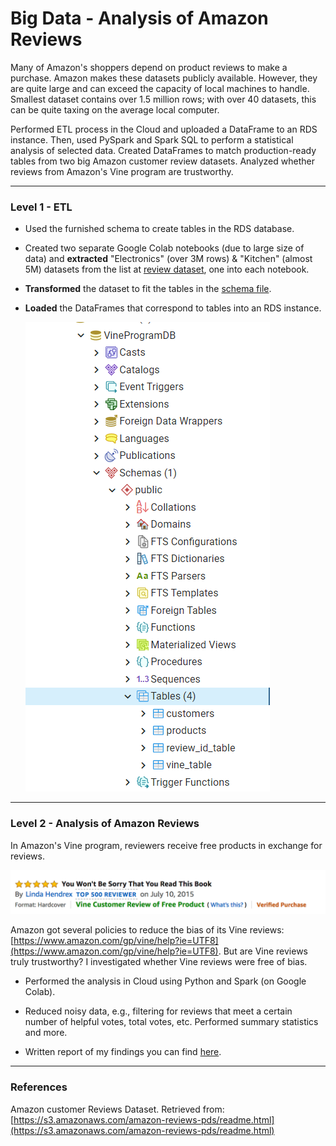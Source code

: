 # Big Data - Analysis of Amazon Reviews 

Many of Amazon's shoppers depend on product reviews to make a purchase. Amazon makes these datasets publicly available. However, they are quite large and can exceed the capacity of local machines to handle. Smallest dataset contains over 1.5 million rows; with over 40 datasets, this can be quite taxing on the average local computer. 

Performed ETL process in the Cloud and uploaded a DataFrame to an RDS instance. Then, used PySpark and Spark SQL to perform a statistical analysis of selected data. Created DataFrames to match production-ready tables from two big Amazon customer review datasets. Analyzed whether reviews from Amazon's Vine program are trustworthy.

- - -
### Level 1 - ETL

* Used the furnished schema to create tables in the RDS database.

* Created two separate Google Colab notebooks (due to large size of data) and **extracted** "Electronics" (over 3M rows) & "Kitchen" (almost 5M) datasets from the list at [review dataset](https://s3.amazonaws.com/amazon-reviews-pds/tsv/index.txt), one into each notebook.

* **Transformed** the dataset to fit the tables in the [schema file](Resources/schema.sql).

* **Loaded** the DataFrames that correspond to tables into an RDS instance.

  ![tables_created.PNG](Images/tables_created.PNG)

---
### Level 2 - Analysis of Amazon Reviews

In Amazon's Vine program, reviewers receive free products in exchange for reviews.

  ![vine01.png](Images/vine01.png)

Amazon got several policies to reduce the bias of its Vine reviews: [https://www.amazon.com/gp/vine/help?ie=UTF8](https://www.amazon.com/gp/vine/help?ie=UTF8).
But are Vine reviews truly trustworthy? I investigated whether Vine reviews were free of bias. 

* Performed the analysis in Cloud using Python and Spark (on Google Colab).

* Reduced noisy data, e.g., filtering for reviews that meet a certain number of helpful votes, total votes, etc. Performed summary statistics and more.

* Written report of my findings you can find [here](Level_2_Analysis/Report.md).

- - -
### References

Amazon customer Reviews Dataset. Retrieved from: [https://s3.amazonaws.com/amazon-reviews-pds/readme.html](https://s3.amazonaws.com/amazon-reviews-pds/readme.html)
